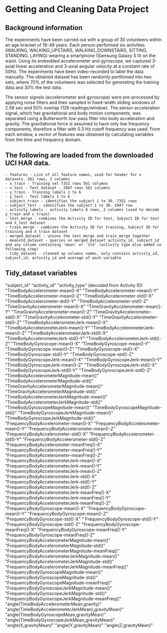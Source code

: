 # Getting and Cleaning Data Project

## Background information

The experiments have been carried out with a group of 30 volunteers within an age bracket of 19-48 years. Each person performed six activities (WALKING, WALKING_UPSTAIRS, WALKING_DOWNSTAIRS, SITTING, STANDING, LAYING) wearing a smartphone (Samsung Galaxy S II) on the waist. Using its embedded accelerometer and gyroscope, we captured 3-axial linear acceleration and 3-axial angular velocity at a constant rate of 50Hz. The experiments have been video-recorded to label the data manually. The obtained dataset has been randomly partitioned into two sets, where 70% of the volunteers was selected for generating the training data and 30% the test data. 

The sensor signals (accelerometer and gyroscope) were pre-processed by applying noise filters and then sampled in fixed-width sliding windows of 2.56 sec and 50% overlap (128 readings/window). The sensor acceleration signal, which has gravitational and body motion components, was separated using a Butterworth low-pass filter into body acceleration and gravity. The gravitational force is assumed to have only low frequency components, therefore a filter with 0.3 Hz cutoff frequency was used. From each window, a vector of features was obtained by calculating variables from the time and frequency domain.


## The following are loaded from the downloaded UCI HAR data.

	- features - List of all feature names, used for header for x datasets. 561 rows, 2 columns
	- x_train - Training set 7352 rows 561 columns
	- x_test - Test dataset - 2947 rows 561 columns
	- y_train - Training labels 1 to 6
	- y_test - Test labels 1 to 6
	- subject_train - identifies the subject 1 to 30. 7352 rows 
	- subject_test - identifies the subject 1 to 30. 2947 row
	- activity_labels - activity labels 6 rows, 2 columns (used to decode y_train and x_train)
	- test_merge - combines the Activity ID for test, Subject ID for test and X_test dataset
	- train_merge - combines the Activity ID for training, Subject ID for training and X_train dataset
	- merged_dataset - unions the test_merge and train_merge together
	- meanstd_dataset - queries on merged_dataset activity_id, subject_id and any column containing 'mean' or 'std' (activity type also added in following step)
	- tidy_dataset - cleaned up columns names, only contains activity_id, subject_id, activity_id and average of each variable
	
	
## Tidy_dataset variables

"subject_id"
 "activity_id"
 "activity_type" (decoded from Activity ID)
 "TimeBodyAccelerometer-mean()-X" 
 "TimeBodyAccelerometer-mean()-Y" 
 "TimeBodyAccelerometer-mean()-Z" 
 "TimeBodyAccelerometer-std()-X" 
 "TimeBodyAccelerometer-std()-Y" 
 "TimeBodyAccelerometer-std()-Z" 
 "TimeGravityAccelerometer-mean()-X" 
 "TimeGravityAccelerometer-mean()-Y" 
 "TimeGravityAccelerometer-mean()-Z" 
 "TimeGravityAccelerometer-std()-X"
 "TimeGravityAccelerometer-std()-Y" 
 "TimeGravityAccelerometer-std()-Z" 
 "TimeBodyAccelerometerJerk-mean()-X" 
 "TimeBodyAccelerometerJerk-mean()-Y" 
 "TimeBodyAccelerometerJerk-mean()-Z" 
 "TimeBodyAccelerometerJerk-std()-X" 
 "TimeBodyAccelerometerJerk-std()-Y" 
 "TimeBodyAccelerometerJerk-std()-Z" 
 "TimeBodyGyroscope-mean()-X"
 "TimeBodyGyroscope-mean()-Y" 
 "TimeBodyGyroscope-mean()-Z" 
 "TimeBodyGyroscope-std()-X" 
 "TimeBodyGyroscope-std()-Y" 
 "TimeBodyGyroscope-std()-Z" 
 "TimeBodyGyroscopeJerk-mean()-X" 
 "TimeBodyGyroscopeJerk-mean()-Y" 
 "TimeBodyGyroscopeJerk-mean()-Z" 
 "TimeBodyGyroscopeJerk-std()-X" 
 "TimeBodyGyroscopeJerk-std()-Y" 
 "TimeBodyGyroscopeJerk-std()-Z" 
 "TimeBodyAccelerometerMagnitude-mean()"
 "TimeBodyAccelerometerMagnitude-std()" 
 "TimeGravityAccelerometerMagnitude-mean()" 
 "TimeGravityAccelerometerMagnitude-std()" 
 "TimeBodyAccelerometerJerkMagnitude-mean()"
 "TimeBodyAccelerometerJerkMagnitude-std()" 
 "TimeBodyGyroscopeMagnitude-mean()"
 "TimeBodyGyroscopeMagnitude-std()" 
 "TimeBodyGyroscopeJerkMagnitude-mean()" 
 "TimeBodyGyroscopeJerkMagnitude-std()"
 "FrequencyBodyAccelerometer-mean()-X" 
 "FrequencyBodyAccelerometer-mean()-Y" 
 "FrequencyBodyAccelerometer-mean()-Z" 
 "FrequencyBodyAccelerometer-std()-X"
 "FrequencyBodyAccelerometer-std()-Y"
 "FrequencyBodyAccelerometer-std()-Z"
 "FrequencyBodyAccelerometer-meanFreq()-X"
 "FrequencyBodyAccelerometer-meanFreq()-Y"
 "FrequencyBodyAccelerometer-meanFreq()-Z"
 "FrequencyBodyAccelerometerJerk-mean()-X"
 "FrequencyBodyAccelerometerJerk-mean()-Y"
 "FrequencyBodyAccelerometerJerk-mean()-Z"
 "FrequencyBodyAccelerometerJerk-std()-X"
 "FrequencyBodyAccelerometerJerk-std()-Y" 
 "FrequencyBodyAccelerometerJerk-std()-Z" 
 "FrequencyBodyAccelerometerJerk-meanFreq()-X"
 "FrequencyBodyAccelerometerJerk-meanFreq()-Y"
 "FrequencyBodyAccelerometerJerk-meanFreq()-Z"
 "FrequencyBodyGyroscope-mean()-X" 
 "FrequencyBodyGyroscope-mean()-Y" 
 "FrequencyBodyGyroscope-mean()-Z" 
 "FrequencyBodyGyroscope-std()-X" "
 FrequencyBodyGyroscope-std()-Y"
 "FrequencyBodyGyroscope-std()-Z" 
 "FrequencyBodyGyroscope-meanFreq()-X" 
 "FrequencyBodyGyroscope-meanFreq()-Y" 
 "FrequencyBodyGyroscope-meanFreq()-Z" 
 "FrequencyBodyAccelerometerMagnitude-mean()"
 "FrequencyBodyAccelerometerMagnitude-std()"
 "FrequencyBodyAccelerometerMagnitude-meanFreq()"
 "FrequencyBodyAccelerometerJerkMagnitude-mean()"
 "FrequencyBodyAccelerometerJerkMagnitude-std()" 
 "FrequencyBodyAccelerometerJerkMagnitude-meanFreq()" 
 "FrequencyBodyGyroscopeMagnitude-mean()" 
 "FrequencyBodyGyroscopeMagnitude-std()" 
 "FrequencyBodyGyroscopeMagnitude-meanFreq()" 
 "FrequencyBodyGyroscopeJerkMagnitude-mean()" 
 "FrequencyBodyGyroscopeJerkMagnitude-std()" 
 "FrequencyBodyGyroscopeJerkMagnitude-meanFreq()"
 "angle(TimeBodyAccelerometerMean,gravity)"
 "angle(TimeBodyAccelerometerJerkMean),gravityMean)" 
 "angle(TimeBodyGyroscopeMean,gravityMean)" 
 "angle(TimeBodyGyroscopeJerkMean,gravityMean)"
 "angle(X,gravityMean)" 
 "angle(Y,gravityMean)"
 "angle(Z,gravityMean)"
